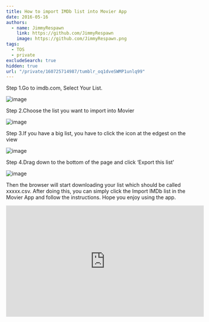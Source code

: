 ```yaml
---
title: How to import IMDb list into Movier App
date: 2016-05-16
authors:
  - name: JimmyRespawn
    link: https://github.com/JimmyRespawn
    image: https://github.com/JimmyRespawn.png
tags:
  - TOS
  - private
excludeSearch: true
hidden: true
url: "/private/160725714987/tumblr_oq1dveSWMP1unlq99"
---
```


Step 1.Go to imdb.com, Select Your List.

![image](https://64.media.tumblr.com/ae9deabbe9c8082de20594259217c01c/tumblr_inline_oq1dsz91Tg1rp4yqx_540.png)

Step 2.Choose the list you want to import into Movier

![image](https://64.media.tumblr.com/2b983d2cdfe329c2e07bcab3be39ba35/tumblr_inline_oq1dtnupdB1rp4yqx_540.png)

Step 3.If you have a big list, you have to click the icon at the edgest on the view

![image](https://64.media.tumblr.com/0d2d915d1232afff9a9e2e55356a9014/tumblr_inline_oq1du1fSwn1rp4yqx_540.png)

Step 4.Drag down to the bottom of the page and click ‘Export this list’&nbsp;

![image](https://64.media.tumblr.com/dcc063bae750aaee228583de9d18563b/tumblr_inline_oq1duoDRXR1rp4yqx_540.png)

Then the browser will start downloading your list which should be called xxxxx.csv. After doing this, you can simply click the Import IMDb list in the Movier App and follow the instructions. Hope you enjoy using the app.

<iframe width="540" height="304" id="youtube_iframe" src="https://www.youtube.com/embed/0ICFR-z9-Gg?feature=oembed&amp;enablejsapi=1&amp;origin=https://safe.txmblr.com&amp;wmode=opaque" frameborder="0" allowfullscreen="allowfullscreen"></iframe>